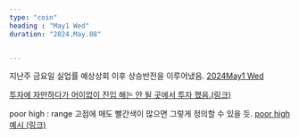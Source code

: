 ```yaml
---
type: "coin"
heading : "May1 Wed"
duration: "2024.May.08"


---
```

 

지난주 금요일 실업률 예상상회 이후 상승반전을 이루어냈음. 
[2024May1 Wed](/todo/images/Document2024May1-Wed.pdf)


[투자에 자만하다가 어이없이 진입 해는 안 될 곳에서 투자 했음.(링크)](/todo/images/wrong_entry_2024-05-08.jpeg)


poor high : range 고점에 매도 빨간색이 많으면 그렇게 정의할 수 있을 듯.
[poor high 예시 (링크)](/todo/images/poor-high_2024-05-08.png)